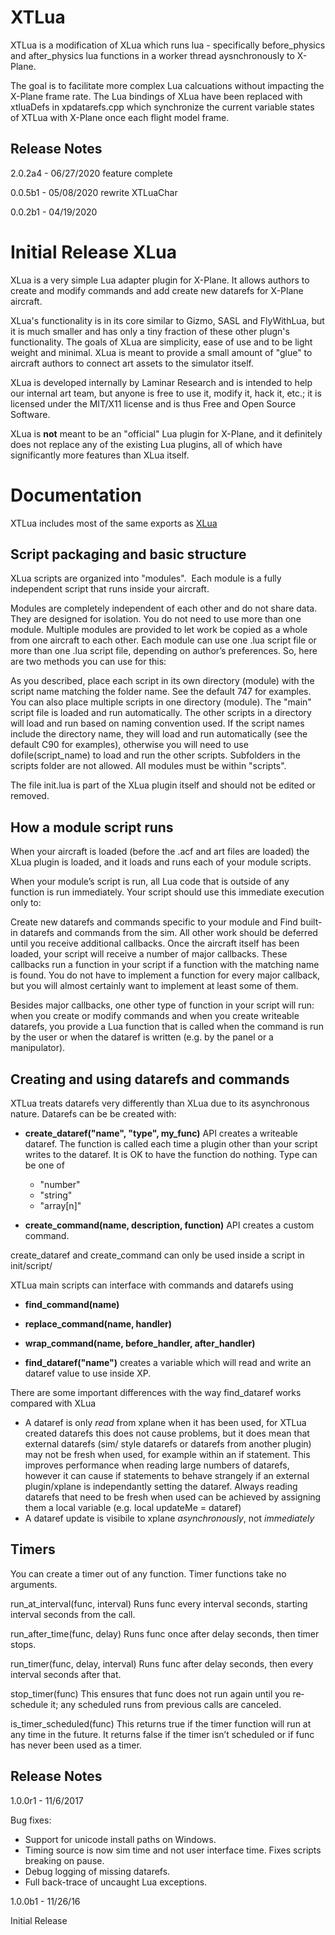 XTLua
====

XTLua is a modification of XLua which runs lua - specifically before_physics and after_physics lua functions in a worker thread aysnchronously to X-Plane.

The goal is to facilitate more complex Lua calcuations without impacting the X-Plane frame rate. The Lua bindings of XLua have been replaced with xtluaDefs in xpdatarefs.cpp which synchronize the current variable states of XTLua with X-Plane once each flight model frame.

Release Notes
-----------------
2.0.2a4 - 06/27/2020
feature complete

0.0.5b1 -  05/08/2020
rewrite XTLuaChar

0.0.2b1 -  04/19/2020

Initial Release
XLua
====

XLua is a very simple Lua adapter plugin for X-Plane. It allows authors to create and modify commands and add create new datarefs for X-Plane aircraft.

XLua's functionality is in its core similar to Gizmo, SASL and FlyWithLua, but it is much smaller and has only a tiny fraction of these other plugn's functionality. The goals of XLua are simplicity, ease of use and to be light weight and minimal. XLua is meant to provide a small amount of "glue" to aircraft authors to connect art assets to the simulator itself.

XLua is developed internally by Laminar Research and is intended to help our internal art team, but anyone is free to use it, modify it, hack it, etc.; it is licensed under the MIT/X11 license and is thus Free and Open Source Software.

XLua is **not** meant to be an "official" Lua plugin for X-Plane, and it definitely does not replace any of the existing Lua plugins, all of which have significantly more features than XLua itself.

Documentation
======
XTLua includes most of the same exports as [XLua](https://forums.x-plane.org/index.php?/forums/topic/154351-xlua-scripting/&tab=comments#comment-1460039)

Script packaging and basic structure
--

XLua scripts are organized into "modules". ­ Each module is a fully independent script that runs inside your aircraft.

Modules are completely independent of each other and do not share data. They are designed for isolation.
You do not need to use more than one module. Multiple modules are provided to let work be copied as a whole from one aircraft to each other.
Each module can use one .lua script file or more than one .lua script file, depending on author’s preferences.
So, here are two methods you can use for this:

As you described, place each script in its own directory (module) with the script name matching the folder name. See the default 747 for examples.
You can also place multiple scripts in one directory (module). The "main" script file is loaded and run automatically. The other scripts in a directory will load and run based on naming convention used. If the script names include the directory name, they will load and run automatically (see the default C90 for examples), otherwise you will need to use dofile(script_name) to load and run the other scripts.
Sub­folders in the scripts folder are not allowed. All modules must be within "scripts".

The file init.lua is part of the XLua plugin itself and should not be edited or removed.


How a module script runs
--

When your aircraft is loaded (before the .acf and art files are loaded) the XLua plugin is loaded, and it loads and runs each of your module scripts.

When your module’s script is run, all Lua code that is outside of any function is run immediately. Your script should use this immediate execution only to:

Create new datarefs and commands specific to your module and
Find built­-in datarefs and commands from the sim. All other work should be deferred until you receive additional callbacks.
Once the aircraft itself has been loaded, your script will receive a number of major callbacks. These callbacks run a function in your script if a function with the matching name is found. You do not have to implement a function for every major callback, but you will almost certainly want to implement at least some of them.

Besides major callbacks, one other type of function in your script will run: when you create or modify commands and when you create writeable datarefs, you provide a Lua function that is called when the command is run by the user or when the dataref is written (e.g. by the panel or a manipulator).

Creating and using datarefs and commands
--

XTLua treats datarefs very differently than XLua due to its asynchronous nature.
Datarefs can be be created with:
- **create_dataref("name", "type", my_func)** API creates a writeable dataref.  The function is called each time a plugin other than your script writes to the dataref.  It is OK to have the function do nothing.
Type can be one of
  - "number"
  - "string"
  - "array[n]"

- **create_command(name, description, function)** API creates a custom command.

create_dataref and create_command can only be used inside a script in init/script/ 

XTLua main scripts can interface with commands and datarefs using
- **find_command(name)**
- **replace_command(name, handler)**
- **wrap_command(name, before_handler, after_handler)**

- **find_dataref("name")** creates a variable which will read and write an dataref value to use inside XP.

There are some important differences with the way find_dataref works compared with XLua
 - A dataref is only _read_ from xplane when it has been used, for XTLua created datarefs this does not cause problems, but it does mean that external datarefs (sim/ style datarefs or datarefs from another plugin) may not be fresh when used, for example within an if statement. This improves performance when reading large numbers of datarefs, however it can cause if statements to behave strangely if an external plugin/xplane is independantly setting the dataref. Always reading datarefs that need to be fresh when used can be achieved by assigning them a local variable (e.g. local updateMe = dataref)
 - A dataref update is visibile to xplane _asynchronously_, not _immediately_ 

Timers
--

You can create a timer out of any function. Timer functions take no arguments.

run_at_interval(func, interval)
Runs func every interval seconds, starting interval seconds from the call.

run_after_time(func, delay)
Runs func once after delay seconds, then timer stops.

run_timer(func, delay, interval)
Runs func after delay seconds, then every interval seconds after that.

stop_timer(func)
This ensures that func does not run again until you re­schedule it; any scheduled runs from previous calls are canceled.

is_timer_scheduled(func)
This returns true if the timer function will run at any time in the future. It returns false if the timer isn’t scheduled or if func has never been used as a timer.


Release Notes
-----------------

1.0.0r1 - 11/6/2017

Bug fixes:
 * Support for unicode install paths on Windows.
 * Timing source is now sim time and not user interface time. Fixes scripts breaking on pause.
 * Debug logging of missing datarefs.
 * Full back-trace of uncaught Lua exceptions.

1.0.0b1 - 11/26/16

Initial Release
